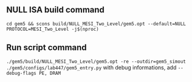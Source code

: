 ## NULL ISA build command
`cd gem5 && scons build/NULL_MESI_Two_Level/gem5.opt --default=NULL PROTOCOL=MESI_Two_Level -j$(nproc)`

## Run script command
`./gem5/build/NULL_MESI_Two_Level/gem5.opt -re --outdir=gem5_simout ./gem5/configs/lab447/gem5_entry.py`
with debug informations, add
`--debug-flags PE, DRAM`
